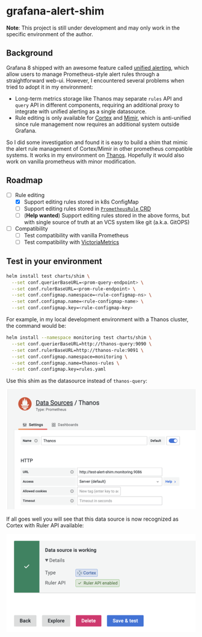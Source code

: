 # grafana-alert-shim

**Note**: This project is still under development and may only work in the specific environment of the author.

## Background

Grafana 8 shipped with an awesome feature called [unified alerting](https://grafana.com/go/webinar/intro-to-unified-alerting-in-grafana/), which allow users to manage Prometheus-style alert rules through a straightforward web-ui. However, I encountered several problems when tried to adopt it in my environment:

- Long-term metrics storage like Thanos may separate `rules` API and `query` API in different components, requiring an additional proxy to integrate with unified alerting as a single datasource.
- Rule editing is only available for [Cortex](https://github.com/cortexproject/cortex) and [Mimir](https://github.com/grafana/mimir), which is anti-unified since rule management now requires an additional system outside Grafana.

So I did some investigation and found it is easy to build a shim that mimic the alert rule management of Cortex/Mimir in other prometheus compatible systems. It works in my environment on [Thanos](https://github.com/thanos-io/thanos). Hopefully it would also work on vanilla prometheus with minor modification.

## Roadmap

- [ ] Rule editing
  - [x] Support editing rules stored in k8s ConfigMap
  - [ ] Support editing rules stored in [`PrometheusRule` CRD](https://github.com/prometheus-operator/prometheus-operator/blob/main/Documentation/api.md#prometheusrule)
  - [ ] (**Help wanted**) Support editing rules stored in the above forms, but with single source of truth at an VCS system like git (a.k.a. GitOPS)
- [ ] Compatibility
  - [ ] Test compatibility with vanilla Prometheus
  - [ ] Test compatibility with [VictoriaMetrics](https://github.com/VictoriaMetrics/VictoriaMetrics)

## Test in your environment

```bash
helm install test charts/shim \
  --set conf.querierBaseURL=<prom-query-endpoint> \
  --set conf.rulerBaseURL=<prom-rule-endpoint> \
  --set conf.configmap.namespace=<rule-configmap-ns> \
  --set conf.configmap.name=<rule-configmap-name> \
  --set conf.configmap.key=<rule-configmap-key>
```

For example, in my local development environment with a Thanos cluster, the command would be:

```bash
helm install --namespace monitoring test charts/shim \
  --set conf.querierBaseURL=http://thanos-query:9090 \
  --set conf.rulerBaseURL=http://thanos-rule:9091 \
  --set conf.configmap.namespace=monitoring \
  --set conf.configmap.name=thanos-rules \
  --set conf.configmap.key=rules.yaml
```

Use this shim as the datasource instead of `thanos-query`:

![datasource](./docs/datasource.png)

If all goes well you will see that this data source is now recognized as Cortex with Ruler API available:

![success](./docs/success.png)


